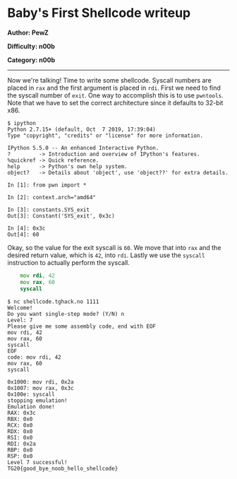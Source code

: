 # Baby's First Shellcode writeup
**Author: PewZ**

**Difficulty: n00b**

**Category: n00b**

---

Now we're talking! Time to write some shellcode. Syscall numbers are placed
in `rax` and the first argument is placed in `rdi`.
First we need to find the syscall number of `exit`. One way to accomplish this
is to use `pwntools`. Note that we have to set the correct architecture since
it defaults to 32-bit x86.
```console
$ ipython
Python 2.7.15+ (default, Oct  7 2019, 17:39:04)
Type "copyright", "credits" or "license" for more information.

IPython 5.5.0 -- An enhanced Interactive Python.
?         -> Introduction and overview of IPython's features.
%quickref -> Quick reference.
help      -> Python's own help system.
object?   -> Details about 'object', use 'object??' for extra details.

In [1]: from pwn import *

In [2]: context.arch="amd64"

In [3]: constants.SYS_exit
Out[3]: Constant('SYS_exit', 0x3c)

In [4]: 0x3c
Out[4]: 60
```

Okay, so the value for the exit syscall is `60`. We move that into `rax` and
the desired return value, which is `42`, into `rdi`. Lastly we use the
`syscall` instruction to actually perform the syscall.

```asm
	mov rdi, 42
	mov rax, 60
	syscall
```

```console
$ nc shellcode.tghack.no 1111
Welcome!
Do you want single-step mode? (Y/N) n
Level: 7
Please give me some assembly code, end with EOF
mov rdi, 42
mov rax, 60
syscall
EOF
code: mov rdi, 42
mov rax, 60
syscall

0x1000:	mov	rdi, 0x2a
0x1007:	mov	rax, 0x3c
0x100e:	syscall
stopping emulation!
Emulation done!
RAX: 0x3c
RBX: 0x0
RCX: 0x0
RDX: 0x0
RSI: 0x0
RDI: 0x2a
RBP: 0x0
RSP: 0x0
Level 7 successful!
TG20{good_bye_noob_hello_shellcode}
```

